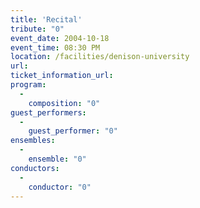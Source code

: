 ```yaml
---
title: 'Recital'
tribute: "0"
event_date: 2004-10-18
event_time: 08:30 PM
location: /facilities/denison-university
url: 
ticket_information_url: 
program: 
  -
    composition: "0"
guest_performers: 
  -
    guest_performer: "0"
ensembles: 
  -
    ensemble: "0"
conductors: 
  -
    conductor: "0"
---
```


